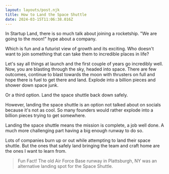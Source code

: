 ```yaml
---
layout: layouts/post.njk
title: How to Land the Space Shuttle
date: 2024-03-15T11:06:38.016Z
---
```

In Startup Land, there is so much talk about joining a rocketship. "We are going to the moon!" hype about a company. 

Which is fun and a futurist view of growth and its exciting. Who doesn't want to join something that can take them to incredible places in life? 

Let's say all things at launch and the first couple of years go incredibly well. Now, you are blasting through the sky, headed into space. There are few outcomes, continue to blast towards the moon with thrusters on full and hope there is fuel to get there and land. Explode into a billion pieces and shower down space junk. 

Or a third option. Land the space shuttle back down safely. 

However, landing the space shuttle is an option not talked about on socials because it's not as cool. So many founders would rather explode into a billion pieces trying to get somewhere. 

Landing the space shuttle means the mission is complete, a job well done. A much more challenging part having a big enough runway to do so. 

Lots of companies burn up or out while attempting to land their space shuttle. But the ones that safely land bringing the team and craft home are the ones I want to learn from. 

> Fun Fact!
>  The old Air Force Base runway in Plattsburgh, NY was an alternative landing spot for the Space Shuttle.

